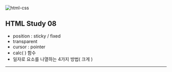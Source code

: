 ![html-css](https://user-images.githubusercontent.com/31315644/64251759-3252cb00-cf54-11e9-88f9-922505f9789e.jpeg)

## HTML Study 08

- position : sticky / fixed
- transparent
- cursor : pointer
- calc( ) 함수
- 일자로 요소를 나열하는 4가지 방법( 크게 )

------

<br/>

